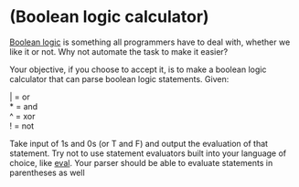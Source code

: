 # (Boolean logic calculator)
<div class="md"><p><a href="http://en.wikipedia.org/wiki/Boolean_algebra">Boolean logic</a> is something all programmers have to deal with, whether we like it or not. Why not automate the task to make it easier?</p>
<p>Your objective, if you choose to accept it, is to make a boolean logic calculator that can parse boolean logic statements. Given:</p>
<p>| = or<br/>
* = and<br/>
^ = xor<br/>
! = not  </p>
<p>Take input of 1s and 0s (or T and F) and output the evaluation of that statement. Try not to use statement evaluators built into your language of choice, like <a href="http://php.net/eval">eval</a>. Your parser should be able to evaluate statements in parentheses as well</p>
</div>
